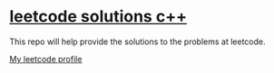 # [leetcode solutions c++](https://leetcode.com/)
This repo will help provide the solutions to the problems at leetcode.

[My leetcode profile](https://leetcode.com/rizzeb/)